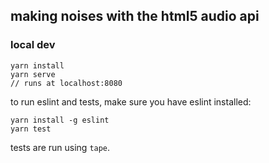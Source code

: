 ## making noises with the html5 audio api

### local dev
```
yarn install
yarn serve
// runs at localhost:8080
```

to run eslint and tests, make sure you have eslint installed:
```
yarn install -g eslint
yarn test
```

tests are run using `tape`.